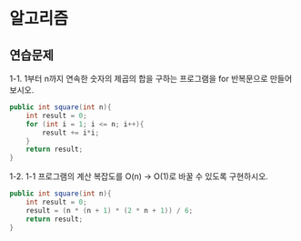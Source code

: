 # 알고리즘

## 연습문제

1-1. 1부터 n까지 연속한 숫자의 제곱의 합을 구하는 프로그램을 for 반복문으로 만들어 보시오.

```java
public int square(int n){
	int result = 0;
	for (int i = 1; i <= n; i++){
		result += i*i;
	}
	return result;
}
```

1-2. 1-1 프로그램의 계산 복잡도를 O(n) -> O(1)로 바꿀 수 있도록 구현하시오.

```java
public int square(int n){
	int result = 0;
	result = (n * (n + 1) * (2 * n + 1)) / 6;
	return result;
}
```

